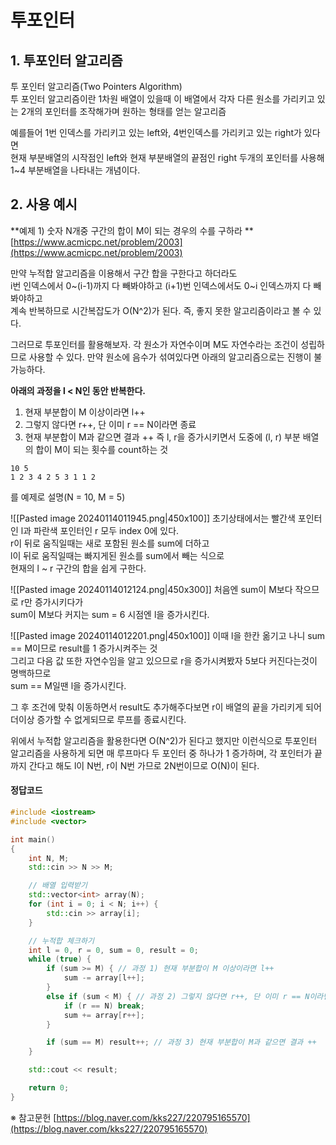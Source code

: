 # 투포인터

## 1. 투포인터 알고리즘

투 포인터 알고리즘(Two Pointers Algorithm)  
투 포인터 알고리즘이란 1차원 배열이 있을때 이 배열에서 각자 다른 원소를 가리키고 있는 2개의 포인터를 조작해가며 원하는 형태를 얻는 알고리즘  

예를들어 1번 인덱스를 가리키고 있는 left와, 4번인덱스를 가리키고 있는 right가 있다면  
현재 부분배열의 시작점인 left와 현재 부분배열의 끝점인 right 두개의 포인터를 사용해 1~4 부분배열을 나타내는 개념이다.


## 2. 사용 예시

**예제 1) 숫자 N개중 구간의 합이 M이 되는 경우의 수를 구하라  **
[https://www.acmicpc.net/problem/2003](https://www.acmicpc.net/problem/2003)

만약 누적합 알고리즘을 이용해서 구간 합을 구한다고 하더라도  
i번 인덱스에서 0~(i-1)까지 다 빼봐야하고 (i+1)번 인덱스에서도 0~i 인덱스까지 다 빼봐야하고  
계속 반복하므로 시간복잡도가 O(N^2)가 된다.
즉, 좋지 못한 알고리즘이라고 볼 수 있다.

그러므로 투포인터를 활용해보자.
각 원소가 자연수이며 M도 자연수라는 조건이 성립하므로 사용할 수 있다.
만약 원소에 음수가 섞여있다면 아래의 알고리즘으로는 진행이 불가능하다.

**아래의 과정을 l < N인 동안 반복한다.**
1) 현재 부분합이 M 이상이라면 l++
2) 그렇지 않다면 r++, 단 이미 r == N이라면 종료
3) 현재 부분합이 M과 같으면 결과 ++
즉 l, r을 증가시키면서 도중에 (l, r) 부분 배열의 합이 M이 되는 횟수를 count하는 것

```
10 5
1 2 3 4 2 5 3 1 1 2
```
를 예제로 설명(N = 10, M = 5)

![[Pasted image 20240114011945.png|450x100]]
초기상태에서는 빨간색 포인터인 l과 파란색 포인터인 r 모두 index 0에 있다.  
r이 뒤로 움직일때는 새로 포함된 원소를 sum에 더하고  
l이 뒤로 움직일때는 빠지게된 원소를 sum에서 빼는 식으로  
현재의 l ~ r 구간의 합을 쉽게 구한다.

![[Pasted image 20240114012124.png|450x300]]
처음엔 sum이 M보다 작으므로 r만 증가시키다가  
sum이 M보다 커지는 sum = 6 시점엔 l을 증가시킨다.

![[Pasted image 20240114012201.png|450x100]]
이때 l을 한칸 옮기고 나니 sum == M이므로 result를 1 증가시켜주는 것  
그리고 다음 값 또한 자연수임을 알고 있으므로 r을 증가시켜봤자 5보다 커진다는것이 명백하므로  
sum == M일땐 l을 증가시킨다.

그 후 조건에 맞춰 이동하면서 result도 추가해주다보면 r이 배열의 끝을 가리키게 되어 더이상 증가할 수 없게되므로 루프를 종료시킨다.

위에서 누적합 알고리즘을 활용한다면 O(N^2)가 된다고 했지만 이런식으로 투포인터 알고리즘을 사용하게 되면 매 루프마다 두 포인터 중 하나가 1 증가하며, 각 포인터가 끝까지 간다고 해도 l이 N번, r이 N번 가므로 2N번이므로 O(N)이 된다.

#### 정답코드
```C++
#include <iostream>
#include <vector>

int main()
{
	int N, M;
	std::cin >> N >> M;

	// 배열 입력받기
	std::vector<int> array(N);
	for (int i = 0; i < N; i++) {
		std::cin >> array[i];
	}

	// 누적합 체크하기
	int l = 0, r = 0, sum = 0, result = 0;
	while (true) {
		if (sum >= M) { // 과정 1) 현재 부분합이 M 이상이라면 l++
			sum -= array[l++]; 
		}
		else if (sum < M) { // 과정 2) 그렇지 않다면 r++, 단 이미 r == N이라면 종료
			if (r == N) break;
			sum += array[r++];
		}

		if (sum == M) result++;	// 과정 3) 현재 부분합이 M과 같으면 결과 ++
	}

	std::cout << result;

	return 0;
}
```




※ 참고문헌
[https://blog.naver.com/kks227/220795165570](https://blog.naver.com/kks227/220795165570)